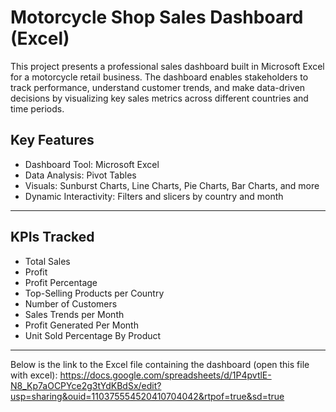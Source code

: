 # Motorcycle Shop Sales Dashboard (Excel)

This project presents a professional sales dashboard built in Microsoft Excel for a motorcycle retail business. The dashboard enables stakeholders to track performance, understand customer trends, and make data-driven decisions by visualizing key sales metrics across different countries and time periods.


## Key Features

- Dashboard Tool: Microsoft Excel  
- Data Analysis: Pivot Tables  
- Visuals: Sunburst Charts, Line Charts, Pie Charts, Bar Charts, and more  
- Dynamic Interactivity: Filters and slicers by country and month

---

## KPIs Tracked

- Total Sales
- Profit
- Profit Percentage
- Top-Selling Products per Country
- Number of Customers
- Sales Trends per Month
- Profit Generated Per Month
- Unit Sold Percentage By Product

---


Below is the link to the Excel file containing the dashboard (open this file with excel): https://docs.google.com/spreadsheets/d/1P4pvtlE-N8_Kp7aOCPYce2g3tYdKBdSx/edit?usp=sharing&ouid=110375554520410704042&rtpof=true&sd=true




